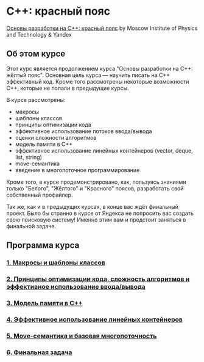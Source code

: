 # C++: красный пояс

[Основы разработки на C++: красный пояс](https://www.coursera.org/learn/c-plus-plus-red) by Moscow Institute of Physics and Technology & Yandex

## Об этом курсе

Этот курс является продолжением курса "Основы разработки на C++: жёлтый пояс". Основная цель курса — научить писать на С++ эффективный код. Кроме того рассмотрены некоторые возможности С++, которые не попали в предыдущие курсы. 

В курсе рассмотрены:
- макросы
- шаблоны классов
- принципы оптимизации кода
- эффективное использование потоков ввода/вывода
- оценки сложности алгоритмов
- модель памяти в С++
- эффективное использование линейных контейнеров (vector, deque, list, string)
- move-семантика
- введение в многопоточное программирование

Кроме того, в курсе продемонстрировано, как, пользуясь знаниями только "Белого", "Жёлтого" и "Красного" поясов, разработать свой собственный профайлер.

Так же, как и в предыдущих курсах, в конце вас ждёт финальный проект. Было бы странно в курсе от Яндекса не попросить вас создать свою поисковую систему! Именно этим вам и предстоит заняться в финальной задаче.

## Программа курса

### [1. Макросы и шаблоны классов](https://github.com/m3nf1s/Modern-Cplusplus/tree/master/Red%20Belt/Week_1)

### [2. Принципы оптимизации кода, сложность алгоритмов и эффективное использование ввода/вывода](https://github.com/m3nf1s/Modern-Cplusplus/tree/master/Red%20Belt/Week_2)

### [3. Модель памяти в C++](https://github.com/m3nf1s/Modern-Cplusplus/tree/master/Red%20Belt/Week_3)

### [4. Эффективное использование линейных контейнеров](https://github.com/m3nf1s/Modern-Cplusplus/tree/master/Red%20Belt/Week_4)

### [5. Move-семантика и базовая многопоточность](https://github.com/m3nf1s/Modern-Cplusplus/tree/master/Red%20Belt/Week_5)

### [6. Финальная задача]()
